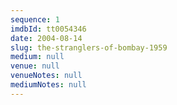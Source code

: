 ```yaml
---
sequence: 1
imdbId: tt0054346
date: 2004-08-14
slug: the-stranglers-of-bombay-1959
medium: null
venue: null
venueNotes: null
mediumNotes: null
---
```


